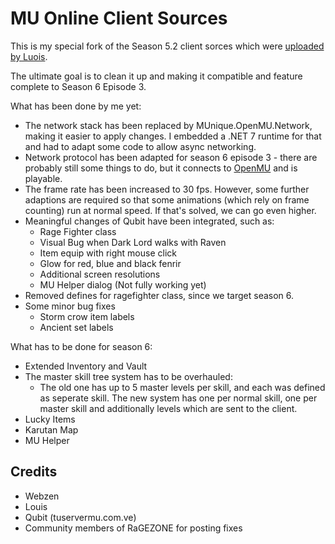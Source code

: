 # MU Online Client Sources

This is my special fork of the Season 5.2 client sorces which were [uploaded by Luois](https://github.com/LouisEmulator/Main5.2).

The ultimate goal is to clean it up and making it compatible and feature complete
to Season 6 Episode 3.

What has been done by me yet:
  * The network stack has been replaced by MUnique.OpenMU.Network, making it easier
    to apply changes. I embedded a .NET 7 runtime for that and had to adapt some
    code to allow async networking.
  * Network protocol has been adapted for season 6 episode 3 - there are probably
    still some things to do, but it connects to [OpenMU](https://github.com/MUnique/OpenMU) and is playable.
  * The frame rate has been increased to 30 fps. However, some further adaptions
    are required so that some animations (which rely on frame counting) run at
    normal speed. If that's solved, we can go even higher.
  * Meaningful changes of Qubit have been integrated, such as:
    * Rage Fighter class
    * Visual Bug when Dark Lord walks with Raven
    * Item equip with right mouse click
    * Glow for red, blue and black fenrir
    * Additional screen resolutions
    * MU Helper dialog (Not fully working yet)
  * Removed defines for ragefighter class, since we target season 6.    
  * Some minor bug fixes
    * Storm crow item labels
    * Ancient set labels

What has to be done for season 6:
  * Extended Inventory and Vault
  * The master skill tree system has to be overhauled:
    * The old one has up to 5 master levels per skill, and each was defined as
      seperate skill. The new system has one per normal skill, one per master skill
      and additionally levels which are sent to the client.
  * Lucky Items
  * Karutan Map
  * MU Helper


## Credits

  * Webzen
  * Louis
  * Qubit (tuservermu.com.ve)
  * Community members of RaGEZONE for posting fixes